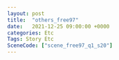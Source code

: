 ```yaml
---
layout: post
title:  "others_free97"
date:   2021-12-25 09:00:00 +0000
categories: Etc
Tags: Story Etc
SceneCode: ["scene_free97_q1_s20"]
---
```

